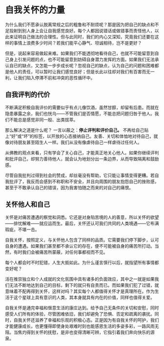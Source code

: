 # 自我关怀的力量
为什么我们不愿承认脱离常规之后的粗鲁和不耐烦呢？那是因为把自己的缺点和不足投射到别人身上会让自我感觉良好。每个人都因说错话或做错事而责怪他人，以此来证明自己做法的合理性。但与此同时，我们的内心又深知，究竟我们还要在这样的事情上浪费多少时间？若我们能平心静气、坦诚相待，岂不是更好？

但是，说起来容易做起来难。如果我们不能透彻地看待自己，也就不可能留意到自己身上引发问题的点，也不可能留意到妨碍自身潜力发挥的方面。如果我们无法承认自已的缺点，又怎能一步步成长呢？忽视自己的缺点，认为自己的问题和困难都是他人的责任，可以暂时让我们感觉良好；但是长此以往却对我们有百害而无一利，让我们陷入停滞不前和冲突的恶性循环中。

## 自我评判的代价
不断满足积极自我评价的需要似乎有点儿像饮酒，虽然甘醇，却留有后患。而就在隐患暴露之余，我们也恍乌——不管我们是否情愿，不能总把问题归咎于他人。我们不能总是感觉非同一般、出类拔萃。

那么解决之道是什么呢？ 一言以蔽之：**停止评判和评价自己。** 不再给自己贴上“好”或“坏”的标签，以开放的心态接纳自己。友善、关切和体恤地对待自己，就像对待朋友甚至陌生人一样。我们从没有像虐待自己一样虐待过任何人。

从佛教的观点来看，只有学会了关心自己，才能真正地关心他人。如果你继续评判和批评自己，却努力善待他人，就会认为地划分出一条边界，从而导致隔离和鼓励感。

尽管自我批判过得到社会的赞成，却丝毫没有帮助，它只能让事情变得更糟。若自我批评了，我反而会感到不称职和不安全，并且向周围的朋友抱怨自己的挫败感，甚至于不敢承认自己的错误，因为我害怕随之而来的对自己的痛恨。

## 关怀他人和自己
关怀是对痛苦遭遇的察觉和洞悉。它还是对身陷苦境的人的善意，所以关怀的欲望——排忧解难——就应运而生。最后，关怀还认可我们共同的人类境遇——它布满瑕疵，不堪一击。

自我关怀，按照定义，与关怀他人包含了同样的品质。它需要我们停下脚步，认可自身的遭遇。如果我们甚至都不承认它的存在，便不可能被自身的痛苦所打动。当然，有时我们会被痛苦所蒙蔽，对任何事都视而不见。

每个人都会时不时犯错，人生大抵如此。为什么谨言慎行以后，就指望所有事情都变好呢？

活在推崇独立和个人成就的文化氛围中具有诸多的负面效应，其中之一就是如果我们无法不断地达到自己的目标，剩下的就只有自责而已。而如果我们犯了过错，就意味着不配再得到关怀，这样对吗？其实每个人都值得关怀才是真理所在。作为生活于这个星球上具有意识的人类，其本身就具有内在的价值，同样也值得关爱。

自我关怀是通完幸福和惬意生活的康庄达到。给予自己无条件的关切和安慰，同时感受人们所有的体验，尽管困难依旧，我们却避免了恐惧、否定和疏离的袭扰。同时，自我关怀还滋养了幸福和乐观的积极心态。正是因为有自我关怀的呵护，我们才能健康成长，也更懂得即使身处艰难时刻也能感恩生活的多姿多彩，一路风雨无阻。当焦灼得到关怀的抚慰，是非也变得清晰可辨，它指引着我们奔向快乐的源泉。


